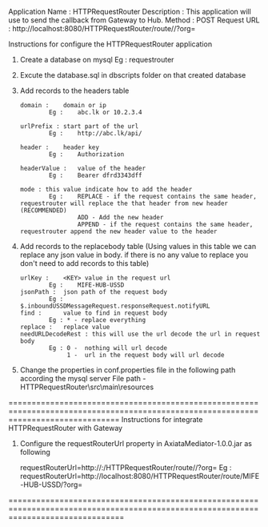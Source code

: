 
Application Name 	: 	HTTPRequestRouter
Description 		: 	This application will use to send the callback from Gateway to Hub.
Method 				: 	POST
Request URL 		: 	http://localhost:8080/HTTPRequestRouter/route/<KEY>/?org=<ENCODED URL>


Instructions for configure the HTTPRequestRouter application

1.	Create a database on mysql
		Eg : requestrouter

2.	Excute the database.sql in dbscripts folder on that created database

3.	Add records to the headers table

		domain : 	domain or ip 
				Eg :	abc.lk or 10.2.3.4

		urlPrefix :	start part of the url 
				Eg :	http://abc.lk/api/

		header :	header key
				Eg :	Authorization

		headerValue :	value of the header
				Eg :	Bearer dfrd3343dff

		mode : this value indicate how to add the header
				Eg :	REPLACE - if the request contains the same header, requestrouter will replace the that header from new header (RECOMMENDED)
						ADD - Add the new header 
						APPEND - if the request contains the same header, requestrouter append the new header value to the header

4. 	Add records to the replacebody table (Using values in this table we can replace any json value in body. if there is no any value to replace you don't need to add records to this table)

		urlKey :	<KEY> value in the request url
				Eg :	MIFE-HUB-USSD
		jsonPath :	json path of the request body
				Eg : 	$.inboundUSSDMessageRequest.responseRequest.notifyURL
		find : 		value to find in request body 
				Eg : * - replace everything				     
		replace :	replace value 
		needURLDecodeRest : this will use the url decode the url in request body
				Eg : 0 -  nothing will url decode
					 1 -  url in the request body will url decode

5.	Change the properties in conf.properties file in the following path according the mysql server 
		File path - HTTPRequestRouter\src\main\resources

====================================================================================================================================
Instructions for integrate HTTPRequestRouter with Gateway

1. Configure the requestRouterUrl property in AxiataMediator-1.0.0.jar as following

	requestRouterUrl=http://<HOST>:<PORT>/HTTPRequestRouter/route/<KEY>/?org=
		Eg : requestRouterUrl=http://localhost:8080/HTTPRequestRouter/route/MIFE-HUB-USSD/?org=

=====================================================================================================================================
